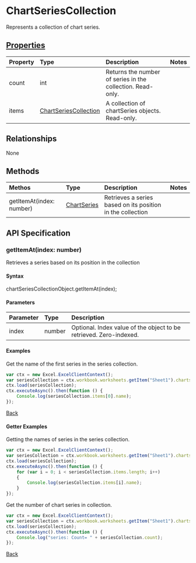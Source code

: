 # ChartSeriesCollection

Represents a collection of chart series.

## [Properties](#getter-examples)
| Property       | Type    |Description|Notes |
|:---------------|:--------|:----------|:-----|
|count|int|Returns the number of series in the collection. Read-only.||
|items|[ChartSeriesCollection](chartseriescollection.md)|A collection of chartSeries objects. Read-only.||

## Relationships
None

## Methods
| Methos           | Type    |Description|Notes |
|:---------------|:--------|:----------|:-----|
|getItemAt(index: number)|[ChartSeries](chartseries.md)|Retrieves a series based on its position in the collection||

## API Specification

### getItemAt(index: number)
Retrieves a series based on its position in the collection

#### Syntax
chartSeriesCollectionObject.getItemAt(index);

#### Parameters
| Parameter       | Type    |Description|
|:---------------|:--------|:----------|
|index|number|Optional. Index value of the object to be retrieved. Zero-indexed.|

#### Examples

Get the name of the first series in the series collection.
```js
var ctx = new Excel.ExcelClientContext();
var seriesCollection = ctx.workbook.worksheets.getItem("Sheet1").charts.getItem("Chart1").series;
ctx.load(seriesCollection);
ctx.executeAsync().then(function () {
	Console.log(seriesCollection.items[0].name);
});
```


[Back](#methods)

#### Getter Examples
Getting the names of series in the series collection.

```js
var ctx = new Excel.ExcelClientContext();
var seriesCollection = ctx.workbook.worksheets.getItem("Sheet1").charts.getItem("Chart1").series;
ctx.load(seriesCollection);
ctx.executeAsync().then(function () {
	for (var i = 0; i < seriesCollection.items.length; i++)
	{
		Console.log(seriesCollection.items[i].name);
	}
});
```

Get the number of chart series in collection.

```js
var ctx = new Excel.ExcelClientContext();
var seriesCollection = ctx.workbook.worksheets.getItem("Sheet1").charts.getItem("Chart1").series;
ctx.load(seriesCollection);
ctx.executeAsync().then(function () {
	Console.log("series: Count= " + seriesCollection.count);
});

```

[Back](#properties)
